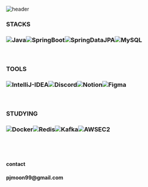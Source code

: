 ![header](https://capsule-render.vercel.app/api?type=transparent&color=auto&height=300&section=header&text=H%20E%20L%20L%20O&fontSize=80&color=B897FF)


<h3>STACKS<h3/>
<!-- MAIN STACKS -->
<p justify-content: flex-start; style='display: flex;'>
  <!-- JAVA -->
  <img alt="Java" src ="https://img.shields.io/badge/Java-000000.svg?&style=for-the-badge"/>
  <!-- SPRING BOOT -->
  <img alt="SpringBoot" src ="https://img.shields.io/badge/springboot-6DB33F.svg?&style=for-the-badge&logo=springboot&logoColor=white"/>
  <!-- SPRING DATA JPA -->
  <img alt="SpringDataJPA" src ="https://img.shields.io/badge/Spring Data JPA-6DB33F.svg?&style=for-the-badge&logo=hibernate&logoColor=white"/>
  <!-- MYSQL -->
  <img alt="MySQL" src ="https://img.shields.io/badge/mysql-4479A1.svg?&style=for-the-badge&logo=mysql&logoColor=white"/>
</p>

<br>

<h3>TOOLS<h3/>
<!-- TOOLS -->
<p justify-content: flex-start; style='display: flex;'>
  <!-- INTELLIJ -->
  <img alt="IntelliJ-IDEA" src ="https://img.shields.io/badge/intellijidea-000000.svg?&style=for-the-badge&logo=intellijidea&logoColor=white"/>
  <!-- DISCORD -->
  <img alt="Discord" src ="https://img.shields.io/badge/discord-5865F2.svg?&style=for-the-badge&logo=discord&logoColor=white"/>
  <!-- NOTION -->
  <img alt="Notion" src ="https://img.shields.io/badge/notion-000000.svg?&style=for-the-badge&logo=notion&logoColor=white"/>
  <!-- FIGMA -->
  <img alt="Figma" src ="https://img.shields.io/badge/figma-F24E1E.svg?&style=for-the-badge&logo=figma&logoColor=white"/>
</p>

<br>
  
<h3>STUDYING<h3/>
<!-- STUDYING STACKS -->
<p justify-content: flex-start; style='display: flex;'>
  <!-- INTELLIJ -->
  <img alt="Docker" src ="https://img.shields.io/badge/docker-2496ED.svg?&style=for-the-badge&logo=docker&logoColor=white"/>
  <!-- REDIS -->
  <img alt="Redis" src="https://img.shields.io/badge/redis-FF4438.svg?&style=for-the-badge"/>
  <!-- KAFKA -->
  <img alt="Kafka" src ="https://img.shields.io/badge/kafka-231F20.svg?&style=for-the-badge&logo=apachekafka&logoColor=white"/>
  <!-- AWS -->
  <img alt="AWSEC2" src ="https://img.shields.io/badge/AWS-232F3E.svg?&style=for-the-badge&logo=amazonwebservices&logoColor=white"/>
</p>

<br>

<!-- GITHUB STATS -->
<!-- ![STATS](https://github-readme-stats.vercel.app/api?username=onePackPerDay&show_icons=true&theme=graywhite) -->


<br>

<h4>contact<h4/>
pjmoon99@gmail.com




